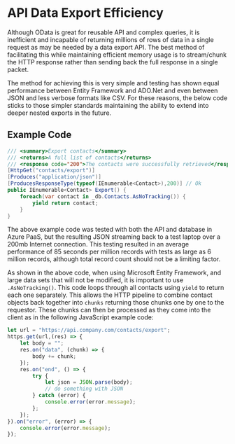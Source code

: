 # API Data Export Efficiency

Although OData is great for reusable API and complex queries, it is inefficient and incapable of returning millions of rows of data in a single request as may be needed by a data export API.  The best method of facilitating this while maintaining efficient memory usage is to stream/chunk the HTTP response rather than sending back the full response in a single packet.

The method for achieving this is very simple and testing has shown equal performance between Entity Framework and ADO.Net and even between JSON and less verbose formats like CSV.  For these reasons, the below code sticks to those simpler standards maintaining the ability to extend into deeper nested exports in the future.

## Example Code

```cs
/// <summary>Export contacts</summary>
/// <returns>A full list of contacts</returns>
/// <response code="200">The contacts were successfully retrieved</response>
[HttpGet("contacts/export")]
[Produces("application/json")]
[ProducesResponseType(typeof(IEnumerable<Contact>),200)] // Ok
public IEnumerable<Contact> Export() {            
    foreach(var contact in _db.Contacts.AsNoTracking()) {
        yield return contact;
    }
}
```

The above example code was tested with both the API and database in Azure PaaS, but the resulting JSON streaming back to a test laptop over a 200mb Internet connection.  This testing resulted in an average performance of 85 seconds per million records with tests as large as 6 million records, although total record count should not be a limiting factor.

As shown in the above code, when using Microsoft Entity Framework, and large data sets that will not be modified, it is important to use `.AsNoTracking()`.  This code loops through all contacts using `yield` to return each one separately.  This allows the HTTP pipeline to combine contact objects back together into `chunks` returning those chunks one by one to the requestor.  These chunks can then be processed as they come into the client as in the following JavaScript example code:

```js
let url = "https://api.company.com/contacts/export";
https.get(url,(res) => {
    let body = "";
    res.on("data", (chunk) => {
        body += chunk;
    });
    res.on("end", () => {
        try {
            let json = JSON.parse(body);
            // do something with JSON
        } catch (error) {
            console.error(error.message);
        };
    });
}).on("error", (error) => {
    console.error(error.message);
});
```